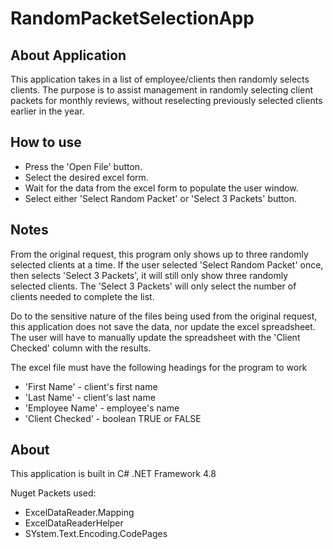 # RandomPacketSelectionApp

## About Application

This application takes in a list of employee/clients then randomly selects clients. The purpose is to assist management in randomly selecting client packets for monthly reviews, without reselecting previously selected clients earlier in the year.

## How to use

- Press the 'Open File' button.
- Select the desired excel form.
- Wait for the data from the excel form to populate the user window.
- Select either 'Select Random Packet' or 'Select 3 Packets' button.

## Notes

From the original request, this program only shows up to three randomly selected clients at a time. If the user selected 'Select Random Packet' once, then selects 'Select 3 Packets', it will still only show three randomly selected clients. The 'Select 3 Packets' will only select the number of clients needed to complete the list.

Do to the sensitive nature of the files being used from the original request, this application does not save the data, nor update the excel spreadsheet. The user will have to manually update the spreadsheet with the 'Client Checked' column with the results.

The excel file must have the following headings for the program to work

- 'First Name'		- client's first name
- 'Last Name'		- client's last name
- 'Employee Name'	- employee's name
- 'Client Checked'	- boolean TRUE or FALSE


## About

This application is built in C# .NET Framework 4.8

Nuget Packets used:

- ExcelDataReader.Mapping
- ExcelDataReaderHelper
- SYstem.Text.Encoding.CodePages
